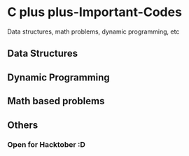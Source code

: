 # C plus plus-Important-Codes
Data structures, math problems, dynamic programming, etc

## Data Structures
## Dynamic Programming
## Math based problems
## Others


### Open for Hacktober :D
